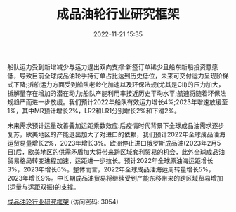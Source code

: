 ﻿---
title: 成品油轮行业研究框架
date: 2022-11-21 15:35
tags:
- 航运系列
updated: 
---

船队运力受到新增减少与运力退出双向支撑:新签订单稀少且船东新船投资意愿低，导致目前全球成品油轮手持订单占比达到历史低位，未来可交付运力呈现阶梯式下降;拆船运力方面受到船队老龄化加速以及环保法规(尤其是CII)的压力加大，拆解量存在增加的潜在动力;船队产能利用率接近历史平均水平;航速将随着环保法规趋严而进一步放缓。我们预计2022年船队有效运力增长4%;2023年增速放缓至1%，其中MR预计增长2%，LR2和LR1分别增长2%和下滑2%。
<!-- more -->
未来需求预计运量改善叠加运距乘数效应:后疫情时代背景下全球成品油需求逐步复苏，欧美地区的产能退出加大了对进口的依赖，我们预计2022年全球成品油海运贸易量增长2%，2023年增长3%。欧洲停止进口俄罗斯成品油(2023年2月5日)后，欧美地区的供需矛盾加大将带来跨区域套利贸易的机会，此外全球成品油贸易格局转变进程加速，运距进一步拉长。预计2022年全球原油海运距增长3%，2023年增长6%。整体而言，2022年全球成品油海运周转量增长5%，2023年增长9%。中长期成品油贸易将继续受到产能东移带来的跨区域贸易增加(运量与运距双振)的支撑。

[成品油轮行业研究框架](https://url12.ctfile.com/f/3948612-729645315-c33a0e?p=3054)
(访问密码: 3054)
